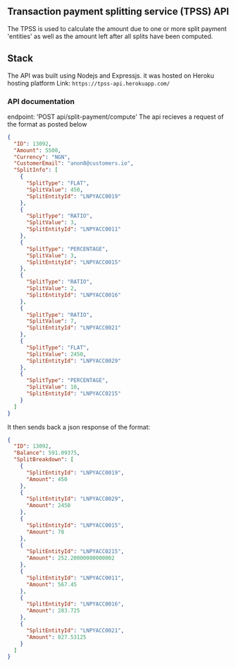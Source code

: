 ## Transaction payment splitting service (TPSS) API

The TPSS is used to calculate the amount due to one or more split payment 'entities' as well as the amount left after all splits have been computed.

## Stack

The API was built using Nodejs and Expressjs.
it was hosted on Heroku hosting platform 
Link: `https://tpss-api.herokuapp.com/`

### API documentation

endpoint: 'POST api/split-payment/compute'
The api recieves a request of the format as posted below

```json
{
  "ID": 13092,
  "Amount": 5500,
  "Currency": "NGN",
  "CustomerEmail": "anon8@customers.io",
  "SplitInfo": [
    {
      "SplitType": "FLAT",
      "SplitValue": 450,
      "SplitEntityId": "LNPYACC0019"
    },
    {
      "SplitType": "RATIO",
      "SplitValue": 3,
      "SplitEntityId": "LNPYACC0011"
    },
    {
      "SplitType": "PERCENTAGE",
      "SplitValue": 3,
      "SplitEntityId": "LNPYACC0015"
    },
    {
      "SplitType": "RATIO",
      "SplitValue": 2,
      "SplitEntityId": "LNPYACC0016"
    },
    {
      "SplitType": "RATIO",
      "SplitValue": 7,
      "SplitEntityId": "LNPYACC0021"
    },
    {
      "SplitType": "FLAT",
      "SplitValue": 2450,
      "SplitEntityId": "LNPYACC0029"
    },
    {
      "SplitType": "PERCENTAGE",
      "SplitValue": 10,
      "SplitEntityId": "LNPYACC0215"
    }
  ]
}
```

It then sends back a json response of the format:

```json
{
  "ID": 13092,
  "Balance": 591.09375,
  "SplitBreakdown": [
    {
      "SplitEntityId": "LNPYACC0019",
      "Amount": 450
    },
    {
      "SplitEntityId": "LNPYACC0029",
      "Amount": 2450
    },
    {
      "SplitEntityId": "LNPYACC0015",
      "Amount": 78
    },
    {
      "SplitEntityId": "LNPYACC0215",
      "Amount": 252.20000000000002
    },
    {
      "SplitEntityId": "LNPYACC0011",
      "Amount": 567.45
    },
    {
      "SplitEntityId": "LNPYACC0016",
      "Amount": 283.725
    },
    {
      "SplitEntityId": "LNPYACC0021",
      "Amount": 827.53125
    }
  ]
}
```
